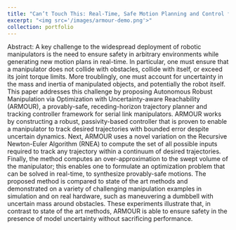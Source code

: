 ```yaml
---
title: "Can’t Touch This: Real-Time, Safe Motion Planning and Control for Manipulators Under Uncertainty"
excerpt: "<img src='/images/armour-demo.png'>"
collection: portfolio
---
```


Abstract:
A key challenge to the widespread deployment of robotic manipulators is the need to ensure safety in arbitrary environments while generating new motion plans in real-time.
In particular, one must ensure that a manipulator does not collide with obstacles, collide with itself, or exceed its joint torque limits.
More troublingly, one must account for uncertainty in the mass and inertia of manipulated objects, and potentially the robot itself.
This paper addresses this challenge by proposing Autonomous Robust Manipulation via Optimization with Uncertainty-aware Reachability (ARMOUR), a provably-safe, receding-horizon trajectory planner and tracking controller framework for serial link manipulators.
ARMOUR works by constructing a robust, passivity-based controller that is proven to enable a manipulator to track desired trajectories with bounded error despite uncertain dynamics.
Next, ARMOUR uses a novel variation on the Recursive Newton-Euler Algorithm (RNEA) to compute the set of all possible inputs required to track any trajectory within a continuum of desired trajectories.
Finally, the method computes an over-approximation to the swept volume of the manipulator; this enables one to formulate an optimization problem that can be solved in real-time, to synthesize provably-safe motions.
The proposed method is compared to state of the art methods and demonstrated on a variety of challenging manipulation examples in simulation and on real hardware, such as maneuvering a dumbbell with uncertain mass around obstacles.
These experiments illustrate that, in contrast to state of the art methods, ARMOUR is able to ensure safety in the presence of model uncertainty without sacrificing performance.
